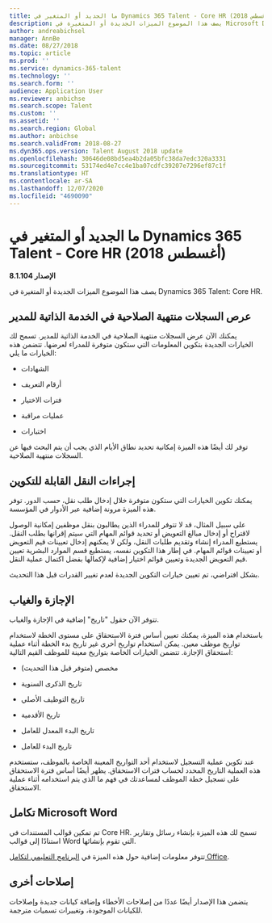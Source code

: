 ```yaml
---
title: ما الجديد أو المتغير في Dynamics 365 Talent - Core HR (أغسطس 2018)
description: يصف هذا الموضوع الميزات الجديدة أو المتغيرة في Microsoft Dynamics 365 Talent - ‏Core HR.
author: andreabichsel
manager: AnnBe
ms.date: 08/27/2018
ms.topic: article
ms.prod: ''
ms.service: dynamics-365-talent
ms.technology: ''
ms.search.form: ''
audience: Application User
ms.reviewer: anbichse
ms.search.scope: Talent
ms.custom: ''
ms.assetid: ''
ms.search.region: Global
ms.author: anbichse
ms.search.validFrom: 2018-08-27
ms.dyn365.ops.version: Talent August 2018 update
ms.openlocfilehash: 30646de08bd5ea4b2da05bfc38da7edc320a3331
ms.sourcegitcommit: 53174ed4e7cc4e1ba07cdfc39207e7296ef87c1f
ms.translationtype: HT
ms.contentlocale: ar-SA
ms.lasthandoff: 12/07/2020
ms.locfileid: "4690090"
---
```

# <a name="whats-new-or-changed-in-dynamics-365-talent---core-hr-august-2018"></a>ما الجديد أو المتغير في Dynamics 365 Talent - Core HR (أغسطس 2018)

**الإصدار 8.1.104**

يصف هذا الموضوع الميزات الجديدة أو المتغيرة في Dynamics 365 Talent: Core HR.

## <a name="view-expiring-records-in-manager-self-service"></a>عرص السجلات منتهية الصلاحية‬ في الخدمة الذاتية للمدير‬

يمكنك الآن عرض السجلات منتهية الصلاحية‬ في الخدمة الذاتية للمدير‬. تسمح لك الخيارات الجديدة بتكوين المعلومات التي ستكون متوفرة للمدراء لعرضها. تتضمن هذه الخيارات ما يلي: 

-   الشهادات

-   أرقام التعريف

-   فترات الاختيار

-   عمليات مراقبة

-   اختبارات

توفر لك أيضًا هذه الميزة إمكانية تحديد نطاق الأيام الذي يجب أن يتم البحث فيها عن السجلات منتهية الصلاحية.

## <a name="configurable-transfer-actions"></a>إجراءات النقل القابلة للتكوين

يمكنك تكوين الخيارات التي ستكون متوفرة خلال إدخال طلب نقل، حسب الدور. توفر هذه الميزة مرونة إضافية عبر الأدوار في المؤسسة.

على سبيل المثال، قد لا تتوفر للمدراء الذين يطالبون بنقل موظفين إمكانية الوصول لاقتراح أو إدخال مبالغ التعويض أو تحديد قوائم المهام التي سيتم إقرانها بطلب النقل. يستطيع المدراء إنشاء وتقديم طلبات النقل، ولكن لا يمكنهم إدخال تعيينات قيم التعويض أو تعيينات قوائم المهام. في إطار هذا التكوين نفسه، يستطيع قسم الموارد البشرية تعيين قيم التعويض الجديدة وتعيين قوائم اختيار إضافية لإكمالها بفضل اكتمال عملية النقل.

بشكل افتراضي، تم تعيين خيارات التكوين الجديدة لعدم تغيير القدرات قبل هذا التحديث.

## <a name="leave-and-absence"></a>الإجازة والغياب

تتوفر الآن حقول "تاريخ" إضافية في الإجازة والغياب.

باستخدام هذه الميزة، يمكنك تعيين أساس فترة الاستحقاق على مستوى الخطة لاستخدام تواريخ موظف معين. يمكن استخدام تواريخ أخرى غير تاريخ بدء الخطة أثناء عملية استحقاق الإجازة. تتضمن الخيارات الخاصة بتواريخ معينة للموظف القيم التالية:

-   مخصص (متوفر قبل هذا التحديث)

-   تاريخ الذكرى السنوية

-   تاريخ التوظيف الأصلي

-   تاريخ الأقدمية

-   تاريخ البدء المعدل للعامل

-   تاريخ البدء للعامل

عند تكوين عملية التسجيل لاستخدام أحد التواريخ المعينة الخاصة بالموظف، ستستخدم هذه العملية التاريخ المحدد لحساب فترات الاستحقاق. يظهر أيضًا أساس فترة الاستحقاق على تسجيل خطة الموظف لمساعدتك في فهم ما الذي يتم استخدامه أثناء عملية الاستحقاق.

## <a name="microsoft-word-integration"></a>تكامل Microsoft Word

تم تمكين قوالب المستندات في Core HR. تسمح لك هذه الميزة بإنشاء رسائل وتقارير استنادًا إلى قوالب Word التي تقوم بإنشائها.

تتوفر معلومات إضافية حول هذه الميزة في [البرنامج التعليمي لتكامل Office](https://docs.microsoft.com/dynamics365/unified-operations/dev-itpro/office-integration/office-integration-tutorial?toc=/dynamics365/unified-operations/talent/toc.json).


## <a name="other-fixes"></a>إصلاحات أخرى

يتضمن هذا الإصدار أيضًا عددًا من إصلاحات الأخطاء وإضافة كيانات جديدة وإصلاحات للكيانات الموجودة، وتغييرات تسميات مترجمة.
